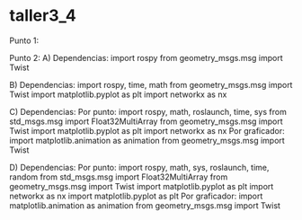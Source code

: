 # taller3_4
Punto 1:

Punto 2:
A) Dependencias:
	import rospy 
	from geometry_msgs.msg import Twist

B) Dependencias:
	import rospy, time, math
	from geometry_msgs.msg import Twist
	import matplotlib.pyplot as plt
	import networkx as nx

C) Dependencias:
	Por punto:
	import rospy, math, roslaunch, time, sys
	from std_msgs.msg import Float32MultiArray
	from geometry_msgs.msg import Twist
	import matplotlib.pyplot as plt
	import networkx as nx
	Por graficador:
	import matplotlib.animation as animation
	from geometry_msgs.msg import Twist

D) Dependencias:
	Por punto:
	import rospy, math, sys, roslaunch, time, random
	from std_msgs.msg import Float32MultiArray
	from geometry_msgs.msg import Twist
	import matplotlib.pyplot as plt
	import networkx as nx
	import matplotlib.pyplot as plt
	Por graficador:
	import matplotlib.animation as animation
	from geometry_msgs.msg import Twist
